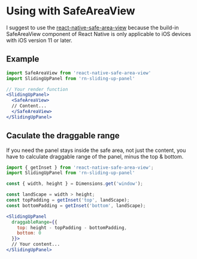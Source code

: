 # Using with SafeAreaView

I suggest to use the [react-native-safe-area-view](https://github.com/react-native-community/react-native-safe-area-view) because the build-in SafeAreaView component of React Native is only applicable to iOS devices with iOS version 11 or later.

## Example
```jsx
import SafeAreaView from 'react-native-safe-area-view'
import SlidingUpPanel from 'rn-sliding-up-panel'

// Your render function
<SlidingUpPanel>
  <SafeAreaView>
  // Content...
  </SafeAreaView>
</SlidingUpPanel>
```

## Caculate the draggable range
If you need the panel stays inside the safe area, not just the content, you have to calculate draggable range of the panel, minus the top & bottom.

```jsx
import { getInset } from 'react-native-safe-area-view';
import SlidingUpPanel from 'rn-sliding-up-panel'

const { width, height } = Dimensions.get('window');

const landScape = width > height;
const topPadding = getInset('top', landScape);
const bottomPadding = getInset('bottom', landScape);

<SlidingUpPanel
  draggableRange={{
    top: height - topPadding - bottomPadding,
    bottom: 0
  }}>
  // Your content...
</SlidingUpPanel>
```
